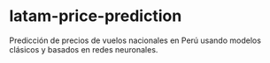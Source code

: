 # latam-price-prediction
Predicción de precios de vuelos nacionales en Perú usando modelos clásicos y basados en redes neuronales.

